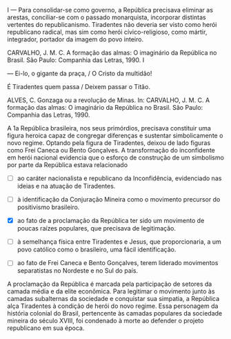 

I — Para consolidar-se como governo, a República precisava eliminar as arestas, conciliar-se com o passado monarquista, incorporar distintas vertentes do republicanismo. Tiradentes não deveria ser visto como herói republicano radical, mas sim como herói cívico-religioso, como mártir, integrador, portador da imagem do povo inteiro.

CARVALHO, J. M. C. A formação das almas: O imaginário da República no Brasil. São Paulo: Companhia das Letras, 1990. I

— Ei-lo, o gigante da praça, / O Cristo da multidão!

É Tiradentes quem passa / Deixem passar o Titão.

ALVES, C. Gonzaga ou a revolução de Minas. In: CARVALHO, J. M. C. A formação das almas: O imaginário da República no Brasil. São Paulo: Companhia das Letras, 1990.

A 1a República brasileira, nos seus primórdios, precisava constituir uma figura heroica capaz de congregar diferenças e sustentar simbolicamente o novo regime. Optando pela figura de Tiradentes, deixou de lado figuras como Frei Caneca ou Bento Gonçalves. A transformação do inconfidente em herói nacional evidencia que o esforço de construção de um simbolismo por parte da República estava relacionado



- [ ] ao caráter nacionalista e republicano da Inconfidência, evidenciado nas ideias e na atuação de Tiradentes.
- [ ] à identificação da Conjuração Mineira como o movimento precursor do positivismo brasileiro.
- [x] ao fato de a proclamação da República ter sido um movimento de poucas raízes populares, que precisava de legitimação.
- [ ] à semelhança física entre Tiradentes e Jesus, que proporcionaria, a um povo católico como o brasileiro, uma fácil identificação.
- [ ] ao fato de Frei Caneca e Bento Gonçalves, terem liderado movimentos separatistas no Nordeste e no Sul do país.


A proclamação da República é marcada pela participação de setores da camada média e da elite econômica. Para legitimar o movimento junto às camadas subalternas da sociedade e conquistar sua simpatia, a República alça Tiradentes à condição de herói do novo regime. Essa personagem da história colonial do Brasil, pertencente às camadas populares da sociedade mineira do século XVIII, foi condenado à morte ao defender o projeto republicano em sua época.
